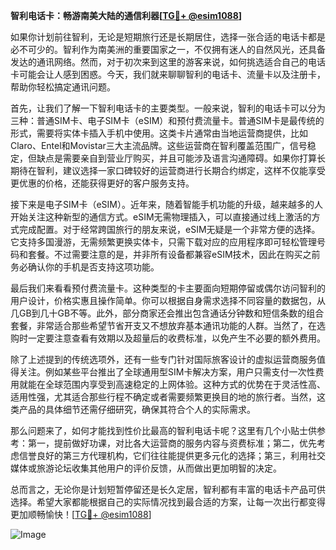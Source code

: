 **智利电话卡：畅游南美大陆的通信利器[[TG💪+ @esim1088](https://t.me/s/esim1088)]**

如果你计划前往智利，无论是短期旅行还是长期居住，选择一张合适的电话卡都是必不可少的。智利作为南美洲的重要国家之一，不仅拥有迷人的自然风光，还具备发达的通讯网络。然而，对于初次来到这里的游客来说，如何挑选适合自己的电话卡可能会让人感到困惑。今天，我们就来聊聊智利的电话卡、流量卡以及注册卡，帮助你轻松搞定通讯问题。

首先，让我们了解一下智利电话卡的主要类型。一般来说，智利的电话卡可以分为三种：普通SIM卡、电子SIM卡（eSIM）和预付费流量卡。普通SIM卡是最传统的形式，需要将实体卡插入手机中使用。这类卡片通常由当地运营商提供，比如Claro、Entel和Movistar三大主流品牌。这些运营商在智利覆盖范围广，信号稳定，但缺点是需要亲自到营业厅购买，并且可能涉及语言沟通障碍。如果你打算长期待在智利，建议选择一家口碑较好的运营商进行长期合约绑定，这样不仅能享受更优惠的价格，还能获得更好的客户服务支持。

接下来是电子SIM卡（eSIM）。近年来，随着智能手机功能的升级，越来越多的人开始关注这种新型的通信方式。eSIM无需物理插入，可以直接通过线上激活的方式完成配置。对于经常跨国旅行的朋友来说，eSIM无疑是一个非常方便的选择。它支持多国漫游，无需频繁更换实体卡，只需下载对应的应用程序即可轻松管理号码和套餐。不过需要注意的是，并非所有设备都兼容eSIM技术，因此在购买之前务必确认你的手机是否支持这项功能。

最后我们来看看预付费流量卡。这种类型的卡主要面向短期停留或偶尔访问智利的用户设计，价格实惠且操作简单。你可以根据自身需求选择不同容量的数据包，从几GB到几十GB不等。此外，部分商家还会推出包含通话分钟数和短信条数的组合套餐，非常适合那些希望节省开支又不想放弃基本通讯功能的人群。当然了，在选购时一定要注意查看有效期以及超量后的收费标准，以免产生不必要的额外费用。

除了上述提到的传统选项外，还有一些专门针对国际旅客设计的虚拟运营商服务值得关注。例如某些平台推出了全球通用型SIM卡解决方案，用户只需支付一次性费用就能在全球范围内享受到高速稳定的上网体验。这种方式的优势在于灵活性高、适用性强，尤其适合那些行程不确定或者需要频繁更换目的地的旅行者。当然，这类产品的具体细节还需仔细研究，确保其符合个人的实际需求。

那么问题来了，如何才能找到性价比最高的智利电话卡呢？这里有几个小贴士供参考：第一，提前做好功课，对比各大运营商的服务内容与资费标准；第二，优先考虑信誉良好的第三方代理机构，它们往往能提供更多元化的选择；第三，利用社交媒体或旅游论坛收集其他用户的评价反馈，从而做出更加明智的决定。

总而言之，无论你是计划短暂停留还是长久定居，智利都有丰富的电话卡产品可供选择。希望大家都能根据自己的实际情况找到最合适的方案，让每一次出行都变得更加顺畅愉快！[[TG💪+ @esim1088](https://t.me/s/esim1088)] 

![Image](https://i.postimg.cc/4NQfJmqS/Snipaste-2025-05-13-00-14-12.png)